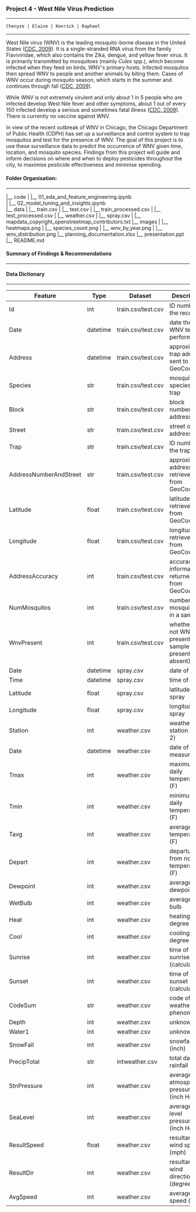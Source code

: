 ### Project 4 - West Nile Virus Prediction
---
    Chenyze | Elaine | Kenrick | Raphael
    
---

West Nile virus (WNV) is the leading mosquito-borne disease in the United States ([CDC, 2009](https://www.cdc.gov/westnile/index.html)). It is a single-stranded RNA virus from the family Flaviviridae, which also contains the Zika, dengue, and yellow fever virus. It is primarily transmitted by mosquitoes (mainly <i>Culex</i> spp.), which become infected when they feed on birds, WNV's primary hosts. Infected mosquitos then spread WNV to people and another animals by biting them. Cases of WNV occur during mosquito season, which starts in the summer and continues through fall ([CDC, 2009](https://www.cdc.gov/westnile/index.html)). 

While WNV is not extremely virulent and only about 1 in 5 people who are infected develop West Nile fever and other symptoms, about 1 out of every 150 infected develop a serious and sometimes fatal illness ([CDC, 2009](https://www.cdc.gov/westnile/index.html)). There is currently no vaccine against WNV.

In view of the recent outbreak of WNV in Chicago, the Chicago Department of Public Health (CDPH) has set up a surveillance and control system to trap mosquitos and test for the presence of WNV. The goal of this project is to use these surveillance data to predict the occurrence of WNV given time, location, and mosquito species. Findings from this project will guide and inform decisions on where and when to deploy pesticides throughout the city, to maximise pesticide effectiveness and minimise spending.

#### Folder Organisation:
---
|__ code
|   |__ 01_eda_and_feature_engineering.ipynb   
|   |__ 02_model_tuning_and_insights.ipynb     
|__ data
|   |__ train.csv
|   |__ test.csv
|   |__ train_processed.csv
|   |__ test_processed.csv
|   |__ weather.csv
|   |__ spray.csv
|   |__ mapdata_copyright_openstreetmap_contributors.txt
|__ images
|   |__ heatmaps.png
|   |__ species_count.png
|   |__ wnv_by_year.png
|   |__ wnv_distribution.png
|__ planning_documentation.xlsx
|__ presentation.ppt
|__ README.md


#### Summary of Findings & Recommendations
---




#### Data Dictionary
---

|Feature|Type|Dataset|Description|
|---|---|---|---|
|Id            |int      |train.csv/test.csv |ID number of the record
|Date           |datetime      |train.csv/test.csv |date the WNV test is performed
|Address      |datetime |train.csv/test.csv| approximate trap address; sent to GeoCoder
|Species         |str      |train.csv/test.csv| mosquito species in trap
|Block         |str      |train.csv/test.csv| block number of address
|Street        |str      |train.csv/test.csv| street of address
|Trap          |str    |train.csv/test.csv| ID number of the trap
|AddressNumberAndStreet|str|train.csv/test.csv| approximate address retrieved from GeoCoder
|Latitude            |float|train.csv/test.csv| latitude retrieved from GeoCoder
|Longitude            |float|train.csv/test.csv| longitude retrieved from GeoCoder
|AddressAccuracy      |int|train.csv/test.csv| accuracy of information returned from GeoCoder
|NumMosquitos        |int      |train.csv/test.csv| number of mosquitoes in a sample
|WnvPresent           |int      |train.csv/test.csv| whether or not WNV is present in a sample (1 = present; 0 = absent)
|Date |datetime |spray.csv| date of spray
|Time         |datetime      |spray.csv| time of spray
|Latitude|float|spray.csv| latitude of spray
|Longitude        |float|spray.csv| longitude of spray
|Station  |int|weather.csv| weather station (1 or 2)
|Date     |datetime|weather.csv| date of measurement
|Tmax     |int|weather.csv| maximum daily temperature (F)
|Tmin     |int|weather.csv| minimum daily temperature (F)
|Tavg  |int|weather.csv| average daily temperature (F)
|Depart     |int|weather.csv| departure from normal temperature (F)
|Dewpoint    |int|weather.csv| average dewpoint (F)
|WetBulb  |int|weather.csv| average wet bulb
|Heat     |int|weather.csv| heating degree days
|Cool  |int|weather.csv| cooling degree days
|Sunrise     |int|weather.csv| time of sunrise (calculated)
|Sunset     |int|weather.csv| time of sunset (calculated)
|CodeSum     |str|weather.csv| code of weather phenomena 
|Depth     |int|weather.csv| unknown
|Water1  |int|weather.csv| unknown
|SnowFall     |int|weather.csv| snowfall (inch)
|PrecipTotal     |str|intweather.csv| total daily rainfall (inch)
|StnPressure     |int|weather.csv| average atmospheric pressure (inch Hg)
|SeaLevel     |int|weather.csv| average sea level pressure (inch Hg)
|ResultSpeed  |float|weather.csv| resultant wind speed (mph)
|ResultDir     |int|weather.csv| resultant wind direction (degrees)
|AvgSpeed     |int|weather.csv| average wind speed (mph)


